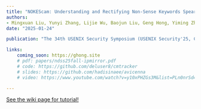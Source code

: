 ```yaml
---
title: "NOKEScam: Understanding and Rectifying Non-Sense Keywords Spear Scam in Search Engines"
authors:
- Mingxuan Liu, Yunyi Zhang, Lijie Wu, Baojun Liu, Geng Hong, Yiming Zhang, Hui Jiang, Jia Zhang, Haixin Duan, Min Zhang, Wei Guan, Fan Shi, Min Yang
date: "2025-01-24"

publication: "The 34th USENIX Security Symposium (USENIX Security'25, CCF-A)"

links:
    coming_soon: https://ghong.site
    # pdf: papers/ndss25fall-ipmirror.pdf
    # code: https://github.com/deluser8/cmtracker
    # slides: https://github.com/hadisinaee/avicenna
    # video: https://www.youtube.com/watch?v=y10xPHZGs3M&list=PLn0nrSd4xjjbyUeai0oevMrT8_IwnBo4R

---
```



[See the wiki page for tutorial!](https://github.com/hadisinaee/avicenna/wiki)


<!-- %     \item \textbf{Geng Hong}, Zhemin Yang, Sen Yang, Lei Zhang, Yuhong Nan, Zhibo Zhang, Min Yang, Yuan Zhang, Zhiyun Qian and Haixin Duan, How You Get Shot in the Back: A Systematical Study about Cryptojacking in the Real World. 25th ACM SIGSAC Conference on Computer and Communications Security (ACM CCS'18), 2018, 1701-1713.（CCF-A类会议，国际网络安全顶级会议）； -->
<!-- %     \item \textbf{Geng Hong}, Zhemin Yang, Sen Yang, Xiaojing Liao, Xiaolin Du, Min Yang and Haixin Duan, , 43rd IEEE Symposium on Security and Privacy (IEEE S\&P'22), 2022.（已录用）（CCF-A类会议，国际网络安全顶级会议）； -->



